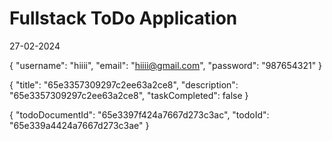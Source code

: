 # Fullstack ToDo Application

27-02-2024

{
"username": "hiiii",
"email": "hiiii@gmail.com",
"password": "987654321"
}


{
    "title": "65e3357309297c2ee63a2ce8",
    "description": "65e3357309297c2ee63a2ce8",
    "taskCompleted": false
}

{
    "todoDocumentId": "65e3397f424a7667d273c3ac",
    "todoId": "65e339a4424a7667d273c3ae"
}